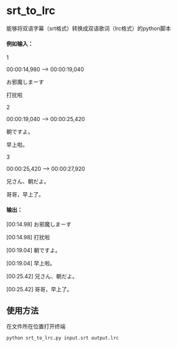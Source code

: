 # srt_to_lrc

能够将双语字幕（srt格式）转换成双语歌词（lrc格式）的python脚本

#### 例如输入：

1

00:00:14,980 --> 00:00:19,040

お邪魔しまーす

打扰啦


2

00:00:19,040 --> 00:00:25,420

朝ですよ。

早上啦。

3

00:00:25,420 --> 00:00:27,920

兄さん、朝だよ。

哥哥，早上了。

#### 输出：

[00:14.98] お邪魔しまーす

[00:14.98] 打扰啦

[00:19.04] 朝ですよ。

[00:19.04] 早上啦。

[00:25.42] 兄さん、朝だよ。

[00:25.42] 哥哥，早上了。


## 使用方法

在文件所在位置打开终端

~~~ cmd
python srt_to_lrc.py input.srt output.lrc
~~~
